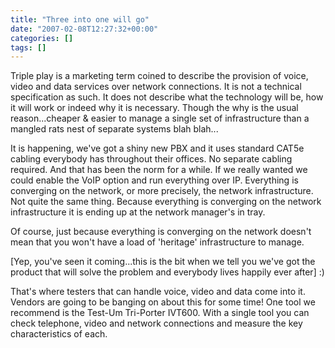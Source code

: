 ```yaml
---
title: "Three into one will go"
date: "2007-02-08T12:27:32+00:00"
categories: []
tags: []
---
```


Triple play is a marketing term coined to describe the provision of voice, video and data services over network connections. It is not a technical specification as such. It does not describe what the technology will be, how it will work or indeed why it is necessary. Though the why is the usual reason...cheaper & easier to manage a single set of infrastructure than a mangled rats nest of separate systems blah blah...

It is happening, we've got a shiny new PBX and it uses standard CAT5e cabling everybody has throughout their offices. No separate cabling required. And that has been the norm for a while. If we really wanted we could enable the VoIP option and run everything over IP. Everything is converging on the network, or more precisely, the network infrastructure. Not quite the same thing. Because everything is converging on the network infrastructure it is ending up at the network manager's in tray.

Of course, just because everything is converging on the network doesn't mean that you won't have a load of 'heritage' infrastructure to manage.

[Yep, you've seen it coming...this is the bit when we tell you we've got the product that will solve the problem and everybody lives happily ever after] :)

That's where testers that can handle voice, video and data come into it. Vendors are going to be banging on about this for some time! One tool we recommend is the Test-Um Tri-Porter IVT600. With a single tool you can check telephone, video and network connections and measure the key characteristics of each.
